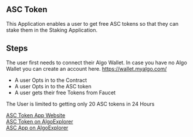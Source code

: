 
## ASC Token 
This Application enables a user to get free ASC tokens so that they can stake them in the Staking Application.
## Steps
The user first needs to connect their Algo Wallet. In case you have no Algo Wallet you can create an account here.
https://wallet.myalgo.com/  
* A user Opts in to the Contract
* A user Opts in to the ASC token
* A user gets their free Tokens from Faucet

The  User is limited to getting only 20 ASC tokens in 24 Hours

[ASC Token App Website](https://guileless-trifle-c4da5f.netlify.app/)  
[ASC Token on AlgoExplorer](https://testnet.algoexplorer.io/asset/156293328)  
[ASC App on AlgoExplorer](https://testnet.algoexplorer.io/application/156293058)  
